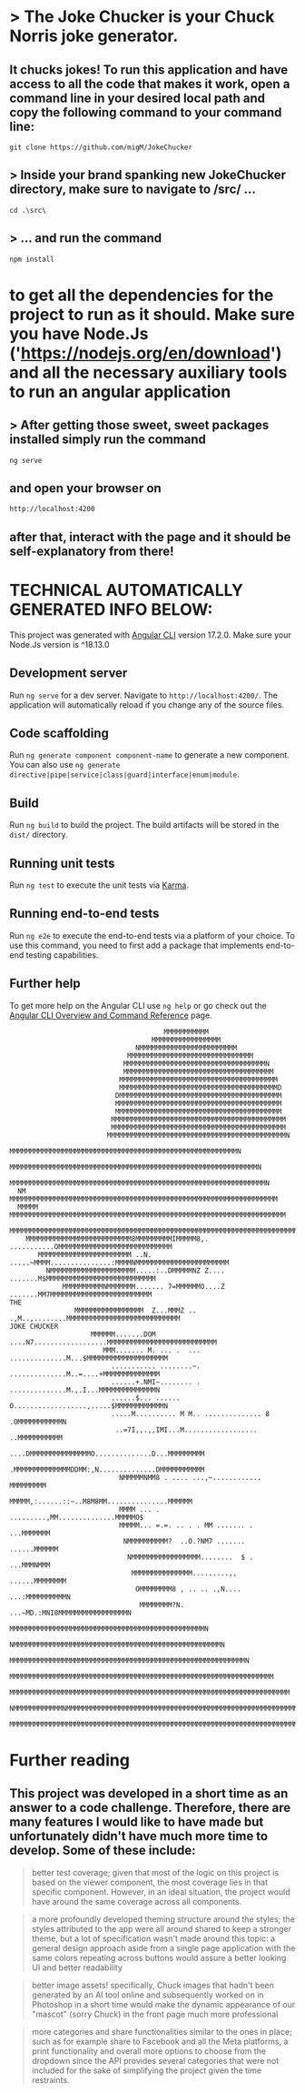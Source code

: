 # > The Joke Chucker is your Chuck Norris joke generator. 
## It chucks jokes! To run this application and have access to all the code that makes it work, open a command line in your desired local path and copy the following command to your command line:
 `git clone https://github.com/migM/JokeChucker`

## > Inside your brand spanking new JokeChucker directory, make sure to navigate to /src/ ...
`cd .\src\`

## > ... and run the command 
`npm install` 
# to get all the dependencies for the project to run as it should. Make sure you have Node.Js ('https://nodejs.org/en/download') and all the necessary auxiliary tools to run an angular application 

## > After getting those sweet, sweet packages installed simply run the command 
`ng serve`
## and open your browser on 
`http://localhost:4200`
## after that, interact with the page and it should be self-explanatory from there!



# TECHNICAL AUTOMATICALLY GENERATED INFO BELOW:

This project was generated with [Angular CLI](https://github.com/angular/angular-cli) version 17.2.0. Make sure your Node.Js version is ^18.13.0 

## Development server

Run `ng serve` for a dev server. Navigate to `http://localhost:4200/`. The application will automatically reload if you change any of the source files.

## Code scaffolding

Run `ng generate component component-name` to generate a new component. You can also use `ng generate directive|pipe|service|class|guard|interface|enum|module`.

## Build

Run `ng build` to build the project. The build artifacts will be stored in the `dist/` directory.

## Running unit tests

Run `ng test` to execute the unit tests via [Karma](https://karma-runner.github.io).

## Running end-to-end tests

Run `ng e2e` to execute the end-to-end tests via a platform of your choice. To use this command, you need to first add a package that implements end-to-end testing capabilities.

## Further help

To get more help on the Angular CLI use `ng help` or go check out the [Angular CLI Overview and Command Reference](https://angular.io/cli) page.


                                          MMMMMMMMMMM
                                       MMMMMMMMMMMMMMMMM
                                   NMMMMMMMMMMMMMMMMMMMMMMMM
                                 MMMMMMMMMMMMMMMMMMMMMMMMMMMMMMM
                                MMMMMMMMMMMMMMMMMMMMMMMMMMMMMMMMMMMN
                                MMMMMMMMMMMMMMMMMMMMMMMMMMMMMMMMMMMMM
                               MMMMMMMMMMMMMMMMMMMMMMMMMMMMMMMMMMMMMMM
                               MMMMMMMMMMMMMMMMMMMMMMMMMMMMMMMMMMMMMMMD
                              DMMMMMMMMMMMMMMMMMMMMMMMMMMMMMMMMMMMMMMMM
                              MMMMMMMMMMMMMMMMMMMMMMMMMMMMMMMMMMMMMMMMM
                              MMMMMMMMMMMMMMMMMMMMMMMMMMMMMMMMMMMMMMMMM
                             MMMMMMMMMMMMMMMMMMMMMMMMMMMMMMMMMMMMMMMMMMM
                             MMMMMMMMMMMMMMMMMMMMMMMMMMMMMMMMMMMMMMMMMMM
                            MMMMMMMMMMMMMMMMMMMMMMMMMMMMMMMMMMMMMMMMMMMMN
                            MMMMMMMMMMMMMMMMMMMMMMMMMMMMMMMMMMMMMMMMMMMMMMMMMMMMMMMMN
                           MMMMMMMMMMMMMMMMMMMMMMMMMMMMMMMMMMMMMMMMMMMMMMMMMMMMMMMMMMMMMN
                           MMMMMMMMMMMMMMMMMMMMMMMMMMMMMMMMMMMMMMMMMMMMMMMMMMMMMMMMMMMMMMMN
      NM                  MMMMMMMMMMMMMMMMMMMMMMMMMMMMMMMMMMMMMMMMMMMMMMMMMMMMMMMMMMMMMMMMMM
      MMMMM              MMMMMMMMMMMMMMMMMMMMMMMMMMMMMMMMMMMMMMMMMMMMMMMMMMMMMMMMMMMMMMMMMMMM
       MMMMMMMMMMMMMMMMMMMMMMMMMMMMMMMMMMMMMMMMMMMMMMMMMMMMMMMMMMMMMMMMMMMMMMMMMMMMMMMMMMMMMMM
        MMMMMMMMMMMMMMMMMMMMMMMMMM8MMMMMMMMMIMMMMM8,. ...........OMMMMMMMMMMMMMMMMMMMMMMMMMMMM
           MMMMMMMMMMMMMMMMMMMMMMM ..N. .....~MMMM...............:MMMMNMMMMMMMMMMMMMMMMMMMMMMM
             NMMMMMMMMMMMMMMMMMMMMM.....:..DMMMMMNZ Z.... .......M$MMMMMMMMMMMMMMMMMMMMMMMMMMM
                 MMMMMMMMMMNMMMMMMM....... 7=MMMMMMO....Z .......MM7MMMMMMMMMMMMMMMMMMMMMMMMM                                   THE
                    MMMMMMMMMMMMMMMMM  Z...MMMZ .. .,M..,........MMMMMMMMMMMMMMMMMMMMMMMMMMMM                               JOKE CHUCKER
                        MMMMMM.......DOM ....N7..................MMMMMMMMMMMMMMMMMMMMMMMMMMM
                           MMM....... M. ... .  ... ..............M...$MMMMMMMMMMMMMMMMMMMM
                             ........... ........~. ..............M..=....+MMMMMMMMMMMMMM
                             ......+.NMI~........ . ..............M.,.I...MMMMMMMMMMMMMMN
                             ......$... ...... O..................,.....$MMMMMMMMMMMMN
                             .....M.......... M M.. .............. 8  .OMMMMMMMMMMMN
                              ..=7I,,.,,IMI...M.................. ..MMMMMMMMMMM
                              ....DMMMMMMMMMMMMMMMO..............D...MMMMMMMMM
                               .MMMMMMMMMMMMMMDDMM:,N..............DMMMMMMMMMMM
                               NMMMMMNMM8 . .... ...,~............  MMMMMMMMM
                               MMMMM,:......::~..M8M8MM...............MMMMMM
                               MMMM ... . .........,MM..............MMMMMO$
                               MMMMM... =.=. .. . . MM ....... . ...MMMMMMM
                                NMMMMMMMMMM?  ..O.?NM7 ....... ......MMMMMM
                                 NMMMMMMMMMMMMMMMMM........  $ . ...MMMNMMM
                                  MMMMMMMMMMMMMMM.........,, ......MMMMMMMM
                                   OMMMMMMMM8 , .. .. .,N.... ...:MMMMMMMMMMN
                                    MMMMMMMM?N. ...~MD.:MNI8MMMMMMMMMMMMMMMMMN
                               MMMMMMMMMMMMMMMMMMMMMMMMMMMMMMMMMMMMMMMMMMMMMMMMN
                            NMMMMMMMMMMMMMMMMMMMMMMMMMMMMMMMMMMMMMMMMMMMMMMMMMMMN
                           MMMMMMMMMMMMMMMMMMMMMMMMMMMMMMMMMMMMMMMMMMMMMMMMMMMMMMMMMMN
                        MMMMMMMMMMMMMMMMMMMMMMMMMMMMMMMMMMMMMMMMMMMMMMMMMMMMMMMMMMMMMMMMM
                     MMMMMMMMMMMMMMMMMMMMMMMMMMMMMMMMMMMMMMMMMMMMMMMMMMMMMMMMMMMMMMMMMMMMM
                    NMMMMMMMMMMMMNMMMMMMMMMMMMMMMMMMMMMMMMMMMMMMMMMMMMMMMMMMMMMMMMMMMMMMMMMM
                   MMMMMMMMMMMMMMMMMMMMMMMMMMMMMMMMMMMMMMMMMMMMMMMMMMMMMMMMMMMMMMMMMMMMMMMMMM

# Further reading

## This project was developed in a short time as an answer to a code challenge. Therefore, there are many features I would like to have made but unfortunately didn't have much more time to develop. Some of these include:

 > better test coverage; given that most of the logic on this project is based on the viewer component, the most coverage lies in that specific component. However, in an ideal situation, the project would have around the same coverage across all components.

 > a more profoundly developed theming structure around the styles; the styles attributed to the app were all around shared to keep a stronger theme, but a lot of specification wasn't made around this topic: a general design approach aside from a single page application with the same colors repeating across buttons would assure a better looking UI and better readability

 > better image assets! specifically, Chuck images that hadn't been generated by an AI tool online and subsequently worked on in Photoshop in a short time would make the dynamic appearance of our "mascot" (sorry Chuck) in the front page much more professional

 > more categories and share functionalities similar to the ones in place; such as for example share to Facebook and all the Meta platforms, a print functionality and overall more options to choose from the dropdown since the API provides several categories that were not included for the sake of simplifying the project given the time restraints.